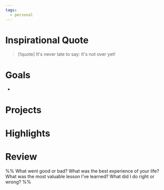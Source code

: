 ```yaml
---
tags:
  - personal
---
```

# Inspirational Quote

> [!quote] It's never late to say: It's not over yet!

# Goals

-

# Projects

# Highlights

# Review

%%
What went good or bad?
What was the best experience of your life?
What was the most valuable lesson I've learned?
What did I do right or wrong? %%
